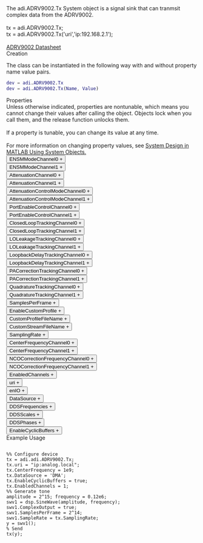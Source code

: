 

<!-- <div class="sysobj_h1">adi.ADRV9002.Tx</div> -->

<!-- <div class="sysobj_top_desc">
Receive data from Analog Devices AD9361 transceiver
</div> -->

<!-- <div class="sysobj_desc_title">Description</div> -->

<div class="sysobj_desc_txt">
<span>
    The adi.ADRV9002.Tx System object is a signal sink that can tranmsit<br>    complex data from the ADRV9002.<br> <br>    tx = adi.ADRV9002.Tx;<br>    tx = adi.ADRV9002.Tx('uri','ip:192.168.2.1');<br> <br>    <a href="http://www.analog.com/media/en/technical-documentation/data-sheets/ADRV9002.pdf">ADRV9002 Datasheet</a><br>
</span>

</div>

<div class="sysobj_desc_title">Creation</div>

The class can be instantiated in the following way with and without property name value pairs.
<!-- <div class="sysobj_desc_txt">
Creation -->
<!-- </div> -->

```matlab
dev = adi.ADRV9002.Tx
dev = adi.ADRV9002.Tx(Name, Value)
```

<div class="sysobj_desc_title">Properties</div>

<div class="sysobj_desc_txt">
<span>
Unless otherwise indicated, properties are nontunable, which means you cannot change their values after calling the object. Objects lock when you call them, and the release function unlocks them.
<br><br>
If a property is tunable, you can change its value at any time.
<br><br>
For more information on changing property values, see <a href="https://www.mathworks.com/help/matlab/matlab_prog/system-design-in-matlab-using-system-objects.html">System Design in MATLAB Using System Objects.</a>
</span>
</div>
<div class="property">
  <button type="button" onclick="collapse('ENSMModeChannel0')" class="collapsible-property collapsible-property-ENSMModeChannel0">ENSMModeChannel0 <span style="text-align:right" class="plus-ENSMModeChannel0">+</span></button>
  <div class="content content-ENSMModeChannel0" style="display: none;">
    <p style="padding: 0px;">specified as one of the following: 'calibrated' 'primed' 'rf_enabled'</p>
  </div>
  </div>
<div class="property">
  <button type="button" onclick="collapse('ENSMModeChannel1')" class="collapsible-property collapsible-property-ENSMModeChannel1">ENSMModeChannel1 <span style="text-align:right" class="plus-ENSMModeChannel1">+</span></button>
  <div class="content content-ENSMModeChannel1" style="display: none;">
    <p style="padding: 0px;">specified as one of the following: 'calibrated' 'primed' 'rf_enabled'</p>
  </div>
  </div>
<div class="property">
  <button type="button" onclick="collapse('AttenuationChannel0')" class="collapsible-property collapsible-property-AttenuationChannel0">AttenuationChannel0 <span style="text-align:right" class="plus-AttenuationChannel0">+</span></button>
  <div class="content content-AttenuationChannel0" style="display: none;">
    <p style="padding: 0px;">Attentuation specified as a scalar from -89.75 to 0 dB with a resolution of 0.25 dB.</p>
  </div>
  </div>
<div class="property">
  <button type="button" onclick="collapse('AttenuationChannel1')" class="collapsible-property collapsible-property-AttenuationChannel1">AttenuationChannel1 <span style="text-align:right" class="plus-AttenuationChannel1">+</span></button>
  <div class="content content-AttenuationChannel1" style="display: none;">
    <p style="padding: 0px;">Attentuation specified as a scalar from -89.75 to 0 dB with a resolution of 0.25 dB.</p>
  </div>
  </div>
<div class="property">
  <button type="button" onclick="collapse('AttenuationControlModeChannel0')" class="collapsible-property collapsible-property-AttenuationControlModeChannel0">AttenuationControlModeChannel0 <span style="text-align:right" class="plus-AttenuationControlModeChannel0">+</span></button>
  <div class="content content-AttenuationControlModeChannel0" style="display: none;">
    <p style="padding: 0px;">Control attenuation through: - bypass - spi - pin</p>
  </div>
  </div>
<div class="property">
  <button type="button" onclick="collapse('AttenuationControlModeChannel1')" class="collapsible-property collapsible-property-AttenuationControlModeChannel1">AttenuationControlModeChannel1 <span style="text-align:right" class="plus-AttenuationControlModeChannel1">+</span></button>
  <div class="content content-AttenuationControlModeChannel1" style="display: none;">
    <p style="padding: 0px;">Control attenuation through: - bypass - spi - pin</p>
  </div>
  </div>
<div class="property">
  <button type="button" onclick="collapse('PortEnableControlChannel0')" class="collapsible-property collapsible-property-PortEnableControlChannel0">PortEnableControlChannel0 <span style="text-align:right" class="plus-PortEnableControlChannel0">+</span></button>
  <div class="content content-PortEnableControlChannel0" style="display: none;">
    <p style="padding: 0px;">specified as one of the following: 'spi' 'pin'</p>
  </div>
  </div>
<div class="property">
  <button type="button" onclick="collapse('PortEnableControlChannel1')" class="collapsible-property collapsible-property-PortEnableControlChannel1">PortEnableControlChannel1 <span style="text-align:right" class="plus-PortEnableControlChannel1">+</span></button>
  <div class="content content-PortEnableControlChannel1" style="display: none;">
    <p style="padding: 0px;">specified as one of the following: 'spi' 'pin'</p>
  </div>
  </div>
<div class="property">
  <button type="button" onclick="collapse('ClosedLoopTrackingChannel0')" class="collapsible-property collapsible-property-ClosedLoopTrackingChannel0">ClosedLoopTrackingChannel0 <span style="text-align:right" class="plus-ClosedLoopTrackingChannel0">+</span></button>
  <div class="content content-ClosedLoopTrackingChannel0" style="display: none;">
    <p style="padding: 0px;"></p>
  </div>
  </div>
<div class="property">
  <button type="button" onclick="collapse('ClosedLoopTrackingChannel1')" class="collapsible-property collapsible-property-ClosedLoopTrackingChannel1">ClosedLoopTrackingChannel1 <span style="text-align:right" class="plus-ClosedLoopTrackingChannel1">+</span></button>
  <div class="content content-ClosedLoopTrackingChannel1" style="display: none;">
    <p style="padding: 0px;"></p>
  </div>
  </div>
<div class="property">
  <button type="button" onclick="collapse('LOLeakageTrackingChannel0')" class="collapsible-property collapsible-property-LOLeakageTrackingChannel0">LOLeakageTrackingChannel0 <span style="text-align:right" class="plus-LOLeakageTrackingChannel0">+</span></button>
  <div class="content content-LOLeakageTrackingChannel0" style="display: none;">
    <p style="padding: 0px;"></p>
  </div>
  </div>
<div class="property">
  <button type="button" onclick="collapse('LOLeakageTrackingChannel1')" class="collapsible-property collapsible-property-LOLeakageTrackingChannel1">LOLeakageTrackingChannel1 <span style="text-align:right" class="plus-LOLeakageTrackingChannel1">+</span></button>
  <div class="content content-LOLeakageTrackingChannel1" style="display: none;">
    <p style="padding: 0px;"></p>
  </div>
  </div>
<div class="property">
  <button type="button" onclick="collapse('LoopbackDelayTrackingChannel0')" class="collapsible-property collapsible-property-LoopbackDelayTrackingChannel0">LoopbackDelayTrackingChannel0 <span style="text-align:right" class="plus-LoopbackDelayTrackingChannel0">+</span></button>
  <div class="content content-LoopbackDelayTrackingChannel0" style="display: none;">
    <p style="padding: 0px;"></p>
  </div>
  </div>
<div class="property">
  <button type="button" onclick="collapse('LoopbackDelayTrackingChannel1')" class="collapsible-property collapsible-property-LoopbackDelayTrackingChannel1">LoopbackDelayTrackingChannel1 <span style="text-align:right" class="plus-LoopbackDelayTrackingChannel1">+</span></button>
  <div class="content content-LoopbackDelayTrackingChannel1" style="display: none;">
    <p style="padding: 0px;"></p>
  </div>
  </div>
<div class="property">
  <button type="button" onclick="collapse('PACorrectionTrackingChannel0')" class="collapsible-property collapsible-property-PACorrectionTrackingChannel0">PACorrectionTrackingChannel0 <span style="text-align:right" class="plus-PACorrectionTrackingChannel0">+</span></button>
  <div class="content content-PACorrectionTrackingChannel0" style="display: none;">
    <p style="padding: 0px;"></p>
  </div>
  </div>
<div class="property">
  <button type="button" onclick="collapse('PACorrectionTrackingChannel1')" class="collapsible-property collapsible-property-PACorrectionTrackingChannel1">PACorrectionTrackingChannel1 <span style="text-align:right" class="plus-PACorrectionTrackingChannel1">+</span></button>
  <div class="content content-PACorrectionTrackingChannel1" style="display: none;">
    <p style="padding: 0px;"></p>
  </div>
  </div>
<div class="property">
  <button type="button" onclick="collapse('QuadratureTrackingChannel0')" class="collapsible-property collapsible-property-QuadratureTrackingChannel0">QuadratureTrackingChannel0 <span style="text-align:right" class="plus-QuadratureTrackingChannel0">+</span></button>
  <div class="content content-QuadratureTrackingChannel0" style="display: none;">
    <p style="padding: 0px;">Quadrature Error Correction on the fly tracking calibration for channel 0</p>
  </div>
  </div>
<div class="property">
  <button type="button" onclick="collapse('QuadratureTrackingChannel1')" class="collapsible-property collapsible-property-QuadratureTrackingChannel1">QuadratureTrackingChannel1 <span style="text-align:right" class="plus-QuadratureTrackingChannel1">+</span></button>
  <div class="content content-QuadratureTrackingChannel1" style="display: none;">
    <p style="padding: 0px;">Quadrature Error Correction on the fly tracking calibration for channel 1</p>
  </div>
  </div>
<div class="property">
  <button type="button" onclick="collapse('SamplesPerFrame')" class="collapsible-property collapsible-property-SamplesPerFrame">SamplesPerFrame <span style="text-align:right" class="plus-SamplesPerFrame">+</span></button>
  <div class="content content-SamplesPerFrame" style="display: none;">
    <p style="padding: 0px;">Number of samples per frame, specified as an even positive integer from 2 to 16,777,216. Using values less than 3660 can yield poor performance.</p>
  </div>
  </div>
<div class="property">
  <button type="button" onclick="collapse('EnableCustomProfile')" class="collapsible-property collapsible-property-EnableCustomProfile">EnableCustomProfile <span style="text-align:right" class="plus-EnableCustomProfile">+</span></button>
  <div class="content content-EnableCustomProfile" style="display: none;">
    <p style="padding: 0px;">Enable use of custom Profile file to set SamplingRate, RFBandwidth, and other features of transceiver</p>
  </div>
  </div>
<div class="property">
  <button type="button" onclick="collapse('CustomProfileFileName')" class="collapsible-property collapsible-property-CustomProfileFileName">CustomProfileFileName <span style="text-align:right" class="plus-CustomProfileFileName">+</span></button>
  <div class="content content-CustomProfileFileName" style="display: none;">
    <p style="padding: 0px;">Path to custom Profile file created from profile wizard</p>
  </div>
  </div>
<div class="property">
  <button type="button" onclick="collapse('CustomStreamFileName')" class="collapsible-property collapsible-property-CustomStreamFileName">CustomStreamFileName <span style="text-align:right" class="plus-CustomStreamFileName">+</span></button>
  <div class="content content-CustomStreamFileName" style="display: none;">
    <p style="padding: 0px;">Path to custom stream file created from profile wizard</p>
  </div>
  </div>
<div class="property">
  <button type="button" onclick="collapse('SamplingRate')" class="collapsible-property collapsible-property-SamplingRate">SamplingRate <span style="text-align:right" class="plus-SamplingRate">+</span></button>
  <div class="content content-SamplingRate" style="display: none;">
    <p style="padding: 0px;">Baseband sampling rate in Hz, specified as a scalar in samples per second. This is a read-only property</p>
  </div>
  </div>
<div class="property">
  <button type="button" onclick="collapse('CenterFrequencyChannel0')" class="collapsible-property collapsible-property-CenterFrequencyChannel0">CenterFrequencyChannel0 <span style="text-align:right" class="plus-CenterFrequencyChannel0">+</span></button>
  <div class="content content-CenterFrequencyChannel0" style="display: none;">
    <p style="padding: 0px;">RF center frequency, specified in Hz as a scalar. The default is 2.4e9. This property is tunable.</p>
  </div>
  </div>
<div class="property">
  <button type="button" onclick="collapse('CenterFrequencyChannel1')" class="collapsible-property collapsible-property-CenterFrequencyChannel1">CenterFrequencyChannel1 <span style="text-align:right" class="plus-CenterFrequencyChannel1">+</span></button>
  <div class="content content-CenterFrequencyChannel1" style="display: none;">
    <p style="padding: 0px;">RF center frequency, specified in Hz as a scalar. The default is 2.4e9. This property is tunable.</p>
  </div>
  </div>
<div class="property">
  <button type="button" onclick="collapse('NCOCorrectionFrequencyChannel0')" class="collapsible-property collapsible-property-NCOCorrectionFrequencyChannel0">NCOCorrectionFrequencyChannel0 <span style="text-align:right" class="plus-NCOCorrectionFrequencyChannel0">+</span></button>
  <div class="content content-NCOCorrectionFrequencyChannel0" style="display: none;">
    <p style="padding: 0px;">NCO correction frequency, specified in Hz as a scalar. The default is 0. This property is tunable.</p>
  </div>
  </div>
<div class="property">
  <button type="button" onclick="collapse('NCOCorrectionFrequencyChannel1')" class="collapsible-property collapsible-property-NCOCorrectionFrequencyChannel1">NCOCorrectionFrequencyChannel1 <span style="text-align:right" class="plus-NCOCorrectionFrequencyChannel1">+</span></button>
  <div class="content content-NCOCorrectionFrequencyChannel1" style="display: none;">
    <p style="padding: 0px;">NCO correction frequency, specified in Hz as a scalar. The default is 0. This property is tunable.</p>
  </div>
  </div>
<div class="property">
  <button type="button" onclick="collapse('EnabledChannels')" class="collapsible-property collapsible-property-EnabledChannels">EnabledChannels <span style="text-align:right" class="plus-EnabledChannels">+</span></button>
  <div class="content content-EnabledChannels" style="display: none;">
    <p style="padding: 0px;">Indexs of channels to be enabled. Input should be a [1xN] vector with the indexes of channels to be enabled. Order is irrelevant</p>
  </div>
  </div>
<div class="property">
  <button type="button" onclick="collapse('uri')" class="collapsible-property collapsible-property-uri">uri <span style="text-align:right" class="plus-uri">+</span></button>
  <div class="content content-uri" style="display: none;">
    <p style="padding: 0px;">Hostname or IP address of remote libIIO deviceHelp for adi.ADRV9002.Tx/uri is inherited from superclass MATLABSHARED.LIBIIO.BASE</p>
  </div>
  </div>
<div class="property">
  <button type="button" onclick="collapse('enIO')" class="collapsible-property collapsible-property-enIO">enIO <span style="text-align:right" class="plus-enIO">+</span></button>
  <div class="content content-enIO" style="display: none;">
    <p style="padding: 0px;">If true, connects to libIIO device during simulationHelp for adi.ADRV9002.Tx/enIO is inherited from superclass MATLABSHARED.LIBIIO.BASE</p>
  </div>
  </div>
<div class="property">
  <button type="button" onclick="collapse('DataSource')" class="collapsible-property collapsible-property-DataSource">DataSource <span style="text-align:right" class="plus-DataSource">+</span></button>
  <div class="content content-DataSource" style="display: none;">
    <p style="padding: 0px;">Data source, specified as one of the following: 'DMA' — Specify the host as the source of the data. 'DDS' — Specify the DDS on the radio hardware as the source of the data. In this case, each channel has two additive tones.Help for adi.ADRV9002.Tx/DataSource is inherited from superclass ADI.COMMON.DDS</p>
  </div>
  </div>
<div class="property">
  <button type="button" onclick="collapse('DDSFrequencies')" class="collapsible-property collapsible-property-DDSFrequencies">DDSFrequencies <span style="text-align:right" class="plus-DDSFrequencies">+</span></button>
  <div class="content content-DDSFrequencies" style="display: none;">
    <p style="padding: 0px;">Frequencies values in Hz of the DDS tone generators. For complex data devices the input is a [2xN] matrix where N is the available channels on the board. For complex data devices this is at most max(EnabledChannels)*2. For non-complex data devices this is at most max(EnabledChannels). If N < this upper limit, other DDSs are not set.Help for adi.ADRV9002.Tx/DDSFrequencies is inherited from superclass ADI.COMMON.DDS</p>
  </div>
  </div>
<div class="property">
  <button type="button" onclick="collapse('DDSScales')" class="collapsible-property collapsible-property-DDSScales">DDSScales <span style="text-align:right" class="plus-DDSScales">+</span></button>
  <div class="content content-DDSScales" style="display: none;">
    <p style="padding: 0px;">Scale of DDS tones in range [0,1]. For complex data devices the input is a [2xN] matrix where N is the available channels on the board. For complex data devices this is at most max(EnabledChannels)*2. For non-complex data devices this is at most max(EnabledChannels). If N < this upper limit, other DDSs are not set.Help for adi.ADRV9002.Tx/DDSScales is inherited from superclass ADI.COMMON.DDS</p>
  </div>
  </div>
<div class="property">
  <button type="button" onclick="collapse('DDSPhases')" class="collapsible-property collapsible-property-DDSPhases">DDSPhases <span style="text-align:right" class="plus-DDSPhases">+</span></button>
  <div class="content content-DDSPhases" style="display: none;">
    <p style="padding: 0px;">Phases of DDS tones in range [0,360000]. For complex data devices the input is a [2xN] matrix where N is the available channels on the board. For complex data devices this is at most max(EnabledChannels)*2. For non-complex data devices this is at most max(EnabledChannels). If N < this upper limit, other DDSs are not set.Help for adi.ADRV9002.Tx/DDSPhases is inherited from superclass ADI.COMMON.DDS</p>
  </div>
  </div>
<div class="property">
  <button type="button" onclick="collapse('EnableCyclicBuffers')" class="collapsible-property collapsible-property-EnableCyclicBuffers">EnableCyclicBuffers <span style="text-align:right" class="plus-EnableCyclicBuffers">+</span></button>
  <div class="content content-EnableCyclicBuffers" style="display: none;">
    <p style="padding: 0px;">Enable Cyclic Buffers, configures transmit buffers to be cyclic, which makes them continuously repeatHelp for adi.ADRV9002.Tx/EnableCyclicBuffers is inherited from superclass ADI.COMMON.DDS</p>
  </div>
  </div>

<div class="sysobj_desc_title">Example Usage</div>

```

%% Configure device
tx = adi.adi.ADRV9002.Tx;
tx.uri = "ip:analog.local";
tx.CenterFrequency = 1e9;
tx.DataSource = 'DMA';
tx.EnableCyclicBuffers = true;
tx.EnabledChannels = 1;
%% Generate tone
amplitude = 2^15; frequency = 0.12e6;
swv1 = dsp.SineWave(amplitude, frequency);
swv1.ComplexOutput = true;
swv1.SamplesPerFrame = 2^14;
swv1.SampleRate = tx.SamplingRate;
y = swv1();
% Send
tx(y);

```